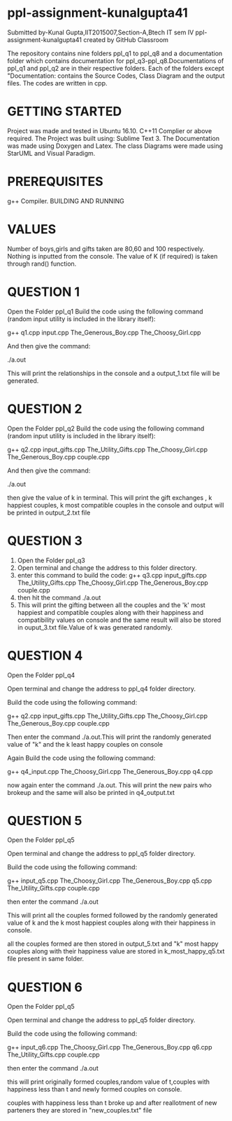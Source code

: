 # ppl-assignment-kunalgupta41
Submitted by-Kunal Gupta,IIT2015007,Section-A,Btech IT sem IV
ppl-assignment-kunalgupta41 created by GitHub Classroom

The repository contains nine folders ppl_q1 to ppl_q8 and a documentation folder which contains documentation for ppl_q3-ppl_q8.Documentations of ppl_q1 and ppl_q2 are in their respective folders. Each of the folders except "Documentation: contains the Source Codes, Class Diagram and the output files. The codes are written in cpp.

# GETTING STARTED

Project was made and tested in Ubuntu 16.10.
C++11 Complier or above required.
The Project was built using: Sublime Text 3.
The Documentation was made using Doxygen and Latex.
The class Diagrams were made using StarUML and Visual Paradigm.

# PREREQUISITES

g++ Compiler.
BUILDING AND RUNNING

# VALUES

Number of boys,girls and gifts taken are 80,60 and 100 respectively.
Nothing is inputted from the console.
The value of K (if required) is taken through rand() function.


# QUESTION 1

Open the Folder ppl_q1
Build the code using the following command (random input utility is included in the library itself):

g++ q1.cpp input.cpp The_Generous_Boy.cpp The_Choosy_Girl.cpp

And then give the command:

./a.out

This will print the relationships in the console and a output_1.txt file will be generated.

# QUESTION 2

Open the Folder ppl_q2
Build the code using the following command (random input utility is included in the library itself):

g++ q2.cpp input_gifts.cpp The_Utility_Gifts.cpp The_Choosy_Girl.cpp The_Generous_Boy.cpp couple.cpp

And then give the command:

./a.out

then give the value of k in terminal.
This will print the gift exchanges , k happiest couples, k most compatible couples in the console and output will be printed in output_2.txt file


# QUESTION 3

1. Open the Folder ppl_q3
2. Open terminal and change the address to this folder directory.
3. enter this command to build the code:
          g++ q3.cpp input_gifts.cpp The_Utility_Gifts.cpp The_Choosy_Girl.cpp The_Generous_Boy.cpp couple.cpp
4. then hit the command ./a.out
5. This will print the gifting between all the couples and the 'k' most happiest and compatible couples along with their happiness and compatibility values on console and the same result will also be stored in ouput_3.txt file.Value of k was generated randomly.


# QUESTION 4

Open the Folder ppl_q4

Open terminal and change the address to ppl_q4 folder directory.

Build the code using the following command:

g++ q2.cpp input_gifts.cpp The_Utility_Gifts.cpp The_Choosy_Girl.cpp The_Generous_Boy.cpp couple.cpp

Then enter the command ./a.out.This will print the randomly generated value of "k" and the k least happy couples on console
 
 Again Build the code using the following command:
 
 g++ q4_input.cpp The_Choosy_Girl.cpp The_Generous_Boy.cpp q4.cpp

now again enter the command ./a.out. This will print the new pairs who brokeup and the same will also be printed in q4_output.txt
          

# QUESTION 5

Open the Folder ppl_q5

Open terminal and change the address to ppl_q5 folder directory.

Build the code using the following command:

g++ input_q5.cpp The_Choosy_Girl.cpp The_Generous_Boy.cpp q5.cpp The_Utility_Gifts.cpp couple.cpp

then enter the command ./a.out

This will print all the couples formed followed by the randomly generated value of k and the k most happiest couples along with their happiness in console.

all the couples formed are then stored in output_5.txt and "k" most happy couples along with their happiness value are stored in k_most_happy_q5.txt file present in same folder.


# QUESTION 6

Open the Folder ppl_q5

Open terminal and change the address to ppl_q5 folder directory.

Build the code using the following command:

g++ input_q6.cpp The_Choosy_Girl.cpp The_Generous_Boy.cpp q6.cpp The_Utility_Gifts.cpp couple.cpp

then enter the command ./a.out

this will print originally formed couples,random value of t,couples with happiness less than t and newly formed couples on console.

couples with happiness less than t broke up and after reallotment of new parteners they are stored in "new_couples.txt" file

